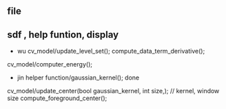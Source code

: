 

## file 
## sdf , help funtion, display


    




* wu
cv_model/update_level_set();
    compute_data_term_derivative();

cv_model/computer_energy();


* jin
helper function/gaussian_kernel(); done

cv_model/update_center(bool gaussian_kernel, int size,); // kernel, window size
    compute_foreground_center();
